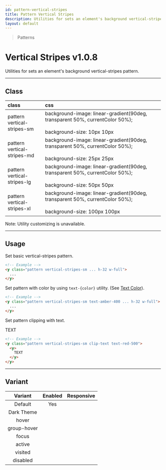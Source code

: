```yaml
---
id: pattern-vertical-stripes
title: Pattern Vertical Stripes
description: Utilities for sets an element's background vertical-stripes pattern.
layout: default
---
```


> Patterns

# Vertical Stripes <span class="ml-1 px-2 py-1 text-sm text-gray-600 bg-gray-300">v1.0.8</span>

Utilities for sets an element's background vertical-stripes pattern.

---

## Class

| <span class="px-3 py-1 text-white bg-charcoal-100 rounded-full">class</span> | <span class="px-3 py-1 text-white bg-charcoal-100 rounded-full">css</span> | |
|:--|:--|:-:|
| pattern <br> vertical-stripes-sm | background-image: linear-gradient(90deg, transparent 50%, currentColor 50%); <br><br> background-size: 10px 10px | <y class="pattern vertical-stripes-sm w-32 h-56"></y> |
| pattern <br> vertical-stripes-md | background-image: linear-gradient(90deg, transparent 50%, currentColor 50%); <br><br> background-size: 25px 25px | <y class="pattern vertical-stripes-md w-32 h-56"></y> |
| pattern <br> vertical-stripes-lg | background-image: linear-gradient(90deg, transparent 50%, currentColor 50%); <br><br> background-size: 50px 50px | <y class="pattern vertical-stripes-lg w-32 h-56"></y> |
| pattern <br> vertical-stripes-xl | background-image: linear-gradient(90deg, transparent 50%, currentColor 50%); <br><br> background-size: 100px 100px | <y class="pattern vertical-stripes-xl w-32 h-56"></y> |

<y class="m-4 p-3 border-l-8 border-gray-600 text-sm text-gray-600 bg-gray-200">
  <span class="pr-1 font-semibold">
    Note:
  </span>
  Utility customizing is unavailable.
</y>

---

## Usage

Set basic vertical-stripes pattern.

<y class="px-4 my-2 mx-auto w-56">
  <y class="pattern vertical-stripes-sm h-32"></y>
</y>


```html
<!-- Example -->
<y class="pattern vertical-stripes-sm ... h-32 w-full">
  ...
</y>
```

Set pattern with color by using `text-{color}` utility. (See [Text Color](/text-color/)).

<y class="px-4 my-2 mx-auto w-56">
  <y class="pattern vertical-stripes-sm h-32 text-amber-400"></y>
</y>


```html
<!-- Example -->
<y class="pattern vertical-stripes-sm text-amber-400 ... h-32 w-full">
  ...
</y>
```

Set pattern clipping with text.

<y class="px-4 my-2 mx-auto w-64">
  <y class="pattern vertical-stripes-sm clip-text text-red-500">
    <y class="text-8xl font-bold">
      TEXT
    </y>
  </y>
</y>

```html
<!-- Example -->
<y class="pattern vertical-stripes-sm clip-text text-red-500">
  <y>
    TEXT
  </y>
</y>
```

---

## Variant

| <span class="font-semibold underline">Variant</span> | <span class="font-semibold underline">Enabled</span> | <span class="font-semibold underline">Responsive</span> |
|:-:|:-:|:-:|
| Default | Yes | |
| Dark Theme | | |
| hover| | |
| group-hover | | |
| focus | | |
| active | | |
| visited | | |
| disabled | | |